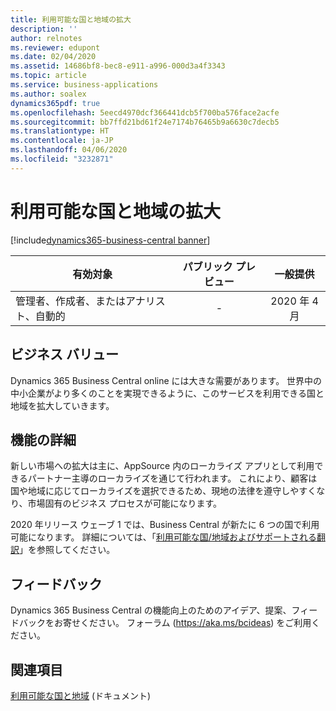 ```yaml
---
title: 利用可能な国と地域の拡大
description: ''
author: relnotes
ms.reviewer: edupont
ms.date: 02/04/2020
ms.assetid: 14686bf8-bec8-e911-a996-000d3a4f3343
ms.topic: article
ms.service: business-applications
ms.author: soalex
dynamics365pdf: true
ms.openlocfilehash: 5eecd4970dcf366441dcb5f700ba576face2acfe
ms.sourcegitcommit: bb7ffd21bd61f24e7174b76465b9a6630c7decb5
ms.translationtype: HT
ms.contentlocale: ja-JP
ms.lasthandoff: 04/06/2020
ms.locfileid: "3232871"
---
```

# <a name="expanded-country-and-regional-availability"></a>利用可能な国と地域の拡大
[!include[dynamics365-business-central banner](../includes/dynamics365-business-central.md)]

| 有効対象    |  パブリック プレビュー | 一般提供 | 
| ---------- | :----------: |:----------: |
|管理者、作成者、またはアナリスト、自動的|-| 2020 年 4 月|


## <a name="business-value"></a>ビジネス バリュー
<!-- bv start -->
Dynamics 365 Business Central online には大きな需要があります。 世界中の中小企業がより多くのことを実現できるように、このサービスを利用できる国と地域を拡大していきます。
<!-- bv end -->



## <a name="feature-details"></a>機能の詳細
<!--feature detail start -->
新しい市場への拡大は主に、AppSource 内のローカライズ アプリとして利用できるパートナー主導のローカライズを通じて行われます。 これにより、顧客は国や地域に応じてローカライズを選択できるため、現地の法律を遵守しやすくなり、市場固有のビジネス プロセスが可能になります。

2020 年リリース ウェーブ 1 では、Business Central が新たに 6 つの国で利用可能になります。 詳細については、「[利用可能な国/地域およびサポートされる翻訳](https://docs.microsoft.com/dynamics365/business-central/dev-itpro/compliance/apptest-countries-and-translations#planned-future-availability)」を参照してください。
<!--feature detail end -->






## <a name="tell-us-what-you-think"></a>フィードバック
Dynamics 365 Business Central の機能向上のためのアイデア、提案、フィードバックをお寄せください。 フォーラム (https://aka.ms/bcideas) をご利用ください。




## <a name="see-also"></a>関連項目


<!--docs start-->
[利用可能な国と地域](https://aka.ms/bccountries) (ドキュメント)
<!--docs end-->


